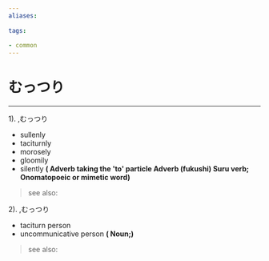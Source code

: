 ```yaml
---
aliases:
    
tags:
    
- common
---
```


# むっつり
---
1).
,むっつり

- sullenly
- taciturnly
- morosely
- gloomily
- silently
**( Adverb taking the 'to' particle Adverb (fukushi) Suru verb; Onomatopoeic or mimetic word)**
> see also: 
            
2).
,むっつり

- taciturn person
- uncommunicative person
**( Noun;)**
> see also: 
            